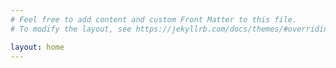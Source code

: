```yaml
---
# Feel free to add content and custom Front Matter to this file.
# To modify the layout, see https://jekyllrb.com/docs/themes/#overriding-theme-defaults

layout: home
---  
```


<!-- - [Robomaster AutoAim Transform](./_posts/2024-10-05-robomaster-autoaim-transform.md)     -->